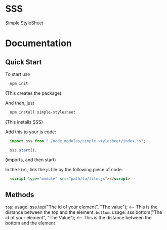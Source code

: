 # SSS
Simple StyleSheet

# Documentation
## Quick Start
To start use 
```bash
  npm init
```
(This creates the package)

And then, just
```bash
  npm install simple-stylesheet
```

(This installs SSS)

Add this to your js code:
```javascript
  import sss from "./node_modules/simple-stylesheet/index.js";

  sss.start();
```

(imports, and then start)

In the `html`, link the js file by the following piece of code:
```html
  <script type="module" src="path/to/file.js"></script>
```

## Methods

`top`: usage: sss.top("The id of your element", "The value");  <-- This is the distance between the top and the element.
`bottom`: usage: sss.bottom("The id of your element", "The Value");  <-- This is the distance between the bottom and the element
